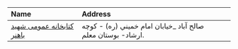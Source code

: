 | Name                                                                                         | Address                                                      |
|:---------------------------------------------------------------------------------------------|:-------------------------------------------------------------|
| [كتابخانه عمومی شهید باهنر](https://lib.ir/fa/library/416/كتابخانه-عمومی-شهید-باهنر/search/) | صالح آباد _خيابان امام خميني (ره) - كوچه ارشاد- بوستان معلم. |